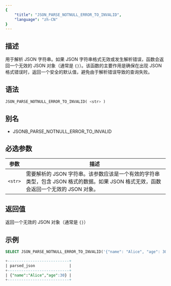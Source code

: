 ```yaml
---
{
    "title": "JSON_PARSE_NOTNULL_ERROR_TO_INVALID",
    "language": "zh-CN"
}
---
```


<!-- 
Licensed to the Apache Software Foundation (ASF) under one
or more contributor license agreements.  See the NOTICE file
distributed with this work for additional information
regarding copyright ownership.  The ASF licenses this file
to you under the Apache License, Version 2.0 (the
"License"); you may not use this file except in compliance
with the License.  You may obtain a copy of the License at

  http://www.apache.org/licenses/LICENSE-2.0

Unless required by applicable law or agreed to in writing,
software distributed under the License is distributed on an
"AS IS" BASIS, WITHOUT WARRANTIES OR CONDITIONS OF ANY
KIND, either express or implied.  See the License for the
specific language governing permissions and limitations
under the License.
-->

## 描述

用于解析 JSON 字符串。如果 JSON 字符串格式无效或发生解析错误，函数会返回一个无效的 JSON 对象（通常是 `{}`）。该函数的主要作用是确保在出现 JSON 格式错误时，返回一个安全的默认值，避免由于解析错误导致的查询失败。

## 语法

```sql
JSON_PARSE_NOTNULL_ERROR_TO_INVALID( <str> )
```

## 别名

- JSONB_PARSE_NOTNULL_ERROR_TO_INVALID

## 必选参数

| 参数 | 描述 |
|------|------|
| `<str>` | 需要解析的 JSON 字符串。该参数应该是一个有效的字符串类型，包含 JSON 格式的数据。如果 JSON 格式无效，函数会返回一个无效的 JSON 对象。 |


## 返回值

返回一个无效的 JSON 对象（通常是 `{}`）


## 示例

```sql
SELECT JSON_PARSE_NOTNULL_ERROR_TO_INVALID('{"name": "Alice", "age": 30}') AS parsed_json;
```
```sql
+---------------------------+
| parsed_json               |
+---------------------------+
| {"name":"Alice","age":30} |
+---------------------------+

```